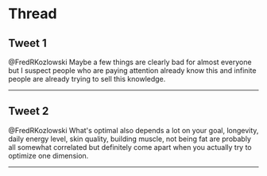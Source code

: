 # Thread

## Tweet 1

@FredRKozlowski Maybe a few things are clearly bad for almost everyone but I suspect people who are paying attention already know this and infinite people are already trying to sell this knowledge.

---

## Tweet 2

@FredRKozlowski What's optimal also depends a lot on your goal, longevity, daily energy level, skin quality, building muscle, not being fat are probably all somewhat correlated but definitely come apart when you actually try to optimize one dimension.

---

